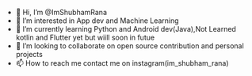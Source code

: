 - 👋 Hi, I’m @ImShubhamRana
- 👀 I’m interested in App dev and Machine Learning
- 🌱 I’m currently learning Python and Android dev(Java),Not Learned kotlin and Flutter yet but wiill soon in futue
- 💞️ I’m looking to collaborate on open source contribution and personal projects
- 📫 How to reach me contact me on instagram(im_shubham_rana)

<!---
ImShubhamRana/ImShubhamRana is a ✨ special ✨ repository because its `README.md` (this file) appears on your GitHub profile.
You can click the Preview link to take a look at your changes.
--->
